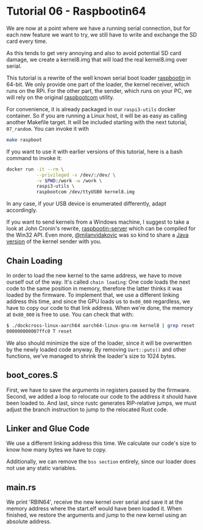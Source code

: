 # Tutorial 06 - Raspbootin64

We are now at a point where we have a running serial connection, but for each
new feature we want to try, we still have to write and exchange the SD card
every time.

As this tends to get very annoying and also to avoid potential SD card damage,
we create a kernel8.img that will load the real kernel8.img over serial.

This tutorial is a rewrite of the well known serial boot loader
[raspbootin][bootin] in 64-bit. We only provide one part of the loader, the
kernel receiver, which runs on the RPi. For the other part, the sender, which
runs on your PC, we will rely on the original [raspbootcom][bootcom] utility.

[bootin]:(https://github.com/mrvn/raspbootin)
[bootcom]:(https://github.com/mrvn/raspbootin/blob/master/raspbootcom/raspbootcom.cc)

For convenience, it is already packaged in our `raspi3-utils` docker
container. So if you are running a Linux host, it will be as easy as calling
another Makefile target. It will be included starting with the next tutorial,
`07_random`. You can invoke it with

```bash
make raspboot
```

If you want to use it with earlier versions of this tutorial, here is a bash
command to invoke it:

```bash
docker run -it --rm \
           --privileged -v /dev/:/dev/ \
		   -v $PWD:/work -w /work \
		   raspi3-utils \
		   raspbootcom /dev/ttyUSB0 kernel8.img
```

In any case, if your USB device is enumerated differently, adapt accordingly.

If you want to send kernels from a Windows machine, I suggest to take a look at
John Cronin's rewrite, [raspbootin-server][w32] which can be compiled for the
Win32 API. Even more, [@milanvidakovic](https://github.com/milanvidakovic) was
so kind to share a [Java version][java] of the kernel sender with you.

[w32]:(https://github.com/jncronin/rpi-boot/blob/master/raspbootin-server.c)
[java]:(https://github.com/milanvidakovic/Raspbootin64Client)

## Chain Loading

In order to load the new kernel to the same address, we have to move ourself out
of the way. It's called `chain loading`: One code loads the next code to the
same position in memory, therefore the latter thinks it was loaded by the
firmware. To implement that, we use a different linking address this time, and
since the GPU loads us to `0x80_000` regardless, we have to copy our code to
that link address. When we're done, the memory at `0x80_000` is free to use. You
can check that with:

```sh
$ ./dockcross-linux-aarch64 aarch64-linux-gnu-nm kernel8 | grep reset
000000000007ffc0 T reset
```

We also should minimize the size of the loader, since it will be overwritten by
the newly loaded code anyway. By removing `Uart::puts()` and other functions,
we've managed to shrink the loader's size to 1024 bytes.

## boot_cores.S

First, we have to save the arguments in registers passed by the
firmware. Second, we added a loop to relocate our code to the address it should
have been loaded to. And last, since rustc generates RIP-relative jumps, we must
adjust the branch instruction to jump to the relocated Rust code.

## Linker and Glue Code

We use a different linking address this time. We calculate our code's size to
know how many bytes we have to copy.

Additionally, we can remove the `bss section` entirely, since our loader does
not use any static variables.

## main.rs

We print 'RBIN64', receive the new kernel over serial and save it at the memory
address where the start.elf would have been loaded it. When finished, we restore
the arguments and jump to the new kernel using an absolute address.
